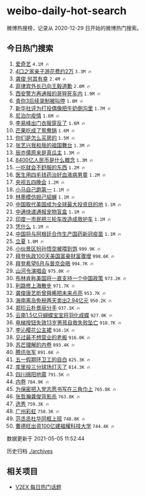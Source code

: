 # weibo-daily-hot-search

微博热搜榜，记录从 2020-12-29 日开始的微博热门搜索。

## 今日热门搜索

<!-- BEGIN -->

1. [爱奇艺](https://s.weibo.com/weibo?q=%23%E7%88%B1%E5%A5%87%E8%89%BA%23&Refer=top) `4.1M 🔥`
1. [4口之家亲子游花费约2万](https://s.weibo.com/weibo?q=%234%E5%8F%A3%E4%B9%8B%E5%AE%B6%E4%BA%B2%E5%AD%90%E6%B8%B8%E8%8A%B1%E8%B4%B9%E7%BA%A62%E4%B8%87%23&Refer=top) `3.3M 🔥`
1. [龚俊 何其有幸](https://s.weibo.com/weibo?q=%E9%BE%9A%E4%BF%8A%20%E4%BD%95%E5%85%B6%E6%9C%89%E5%B9%B8&Refer=top) `2.4M 🔥`
1. [菲律宾外长已向王毅道歉](https://s.weibo.com/weibo?q=%23%E8%8F%B2%E5%BE%8B%E5%AE%BE%E5%A4%96%E9%95%BF%E5%B7%B2%E5%90%91%E7%8E%8B%E6%AF%85%E9%81%93%E6%AD%89%23&Refer=top) `2.0M 🔥`
1. [西安警方再通报的哥猝死车内](https://s.weibo.com/weibo?q=%23%E8%A5%BF%E5%AE%89%E8%AD%A6%E6%96%B9%E5%86%8D%E9%80%9A%E6%8A%A5%E7%9A%84%E5%93%A5%E7%8C%9D%E6%AD%BB%E8%BD%A6%E5%86%85%23&Refer=top) `1.9M 🔥`
1. [青你3后续录制被叫停](https://s.weibo.com/weibo?q=%23%E9%9D%92%E4%BD%A03%E5%90%8E%E7%BB%AD%E5%BD%95%E5%88%B6%E8%A2%AB%E5%8F%AB%E5%81%9C%23&Refer=top) `1.8M 🔥`
1. [新华社评为打投偶像把牛奶倒沟里](https://s.weibo.com/weibo?q=%23%E6%96%B0%E5%8D%8E%E7%A4%BE%E8%AF%84%E4%B8%BA%E6%89%93%E6%8A%95%E5%81%B6%E5%83%8F%E6%8A%8A%E7%89%9B%E5%A5%B6%E5%80%92%E6%B2%9F%E9%87%8C%23&Refer=top) `1.7M 🔥`
1. [尼泊尔疫情](https://s.weibo.com/weibo?q=%E5%B0%BC%E6%B3%8A%E5%B0%94%E7%96%AB%E6%83%85&Refer=top) `1.6M 🔥`
1. [李易峰出门衣服穿反了](https://s.weibo.com/weibo?q=%23%E6%9D%8E%E6%98%93%E5%B3%B0%E5%87%BA%E9%97%A8%E8%A1%A3%E6%9C%8D%E7%A9%BF%E5%8F%8D%E4%BA%86%23&Refer=top) `1.6M 🔥`
1. [芒果吃成了鸳鸯锅](https://s.weibo.com/weibo?q=%23%E8%8A%92%E6%9E%9C%E5%90%83%E6%88%90%E4%BA%86%E9%B8%B3%E9%B8%AF%E9%94%85%23&Refer=top) `1.6M 🔥`
1. [你们是怎么买房的](https://s.weibo.com/weibo?q=%23%E4%BD%A0%E4%BB%AC%E6%98%AF%E6%80%8E%E4%B9%88%E4%B9%B0%E6%88%BF%E7%9A%84%23&Refer=top) `1.5M 🔥`
1. [张艺兴我和我的祖国舞台](https://s.weibo.com/weibo?q=%23%E5%BC%A0%E8%89%BA%E5%85%B4%E6%88%91%E5%92%8C%E6%88%91%E7%9A%84%E7%A5%96%E5%9B%BD%E8%88%9E%E5%8F%B0%23&Refer=top) `1.3M 🔥`
1. [辰亦儒原来是真瓜主](https://s.weibo.com/weibo?q=%23%E8%BE%B0%E4%BA%A6%E5%84%92%E5%8E%9F%E6%9D%A5%E6%98%AF%E7%9C%9F%E7%93%9C%E4%B8%BB%23&Refer=top) `1.3M 🔥`
1. [8400亿人民币是什么概念](https://s.weibo.com/weibo?q=%238400%E4%BA%BF%E4%BA%BA%E6%B0%91%E5%B8%81%E6%98%AF%E4%BB%80%E4%B9%88%E6%A6%82%E5%BF%B5%23&Refer=top) `1.3M 🔥`
1. [一吃就会不舒服的东西](https://s.weibo.com/weibo?q=%23%E4%B8%80%E5%90%83%E5%B0%B1%E4%BC%9A%E4%B8%8D%E8%88%92%E6%9C%8D%E7%9A%84%E4%B8%9C%E8%A5%BF%23&Refer=top) `1.2M 🔥`
1. [医生用四毛钱药治好血液病男童](https://s.weibo.com/weibo?q=%23%E5%8C%BB%E7%94%9F%E7%94%A8%E5%9B%9B%E6%AF%9B%E9%92%B1%E8%8D%AF%E6%B2%BB%E5%A5%BD%E8%A1%80%E6%B6%B2%E7%97%85%E7%94%B7%E7%AB%A5%23&Refer=top) `1.2M 🔥`
1. [央视五四晚会](https://s.weibo.com/weibo?q=%E5%A4%AE%E8%A7%86%E4%BA%94%E5%9B%9B%E6%99%9A%E4%BC%9A&Refer=top) `1.2M 🔥`
1. [小马自己跑第一](https://s.weibo.com/weibo?q=%23%E5%B0%8F%E9%A9%AC%E8%87%AA%E5%B7%B1%E8%B7%91%E7%AC%AC%E4%B8%80%23&Refer=top) `1.1M 🔥`
1. [林墨模仿妲己貂蝉](https://s.weibo.com/weibo?q=%23%E6%9E%97%E5%A2%A8%E6%A8%A1%E4%BB%BF%E5%A6%B2%E5%B7%B1%E8%B2%82%E8%9D%89%23&Refer=top) `1.1M 🔥`
1. [中国取代美国成为全球最大投资目的地](https://s.weibo.com/weibo?q=%23%E4%B8%AD%E5%9B%BD%E5%8F%96%E4%BB%A3%E7%BE%8E%E5%9B%BD%E6%88%90%E4%B8%BA%E5%85%A8%E7%90%83%E6%9C%80%E5%A4%A7%E6%8A%95%E8%B5%84%E7%9B%AE%E7%9A%84%E5%9C%B0%23&Refer=top) `1.1M 🔥`
1. [中通快递通报宠物盲盒](https://s.weibo.com/weibo?q=%E4%B8%AD%E9%80%9A%E5%BF%AB%E9%80%92%E9%80%9A%E6%8A%A5%E5%AE%A0%E7%89%A9%E7%9B%B2%E7%9B%92&Refer=top) `1.1M 🔥`
1. [印度一市民把三轮车改造成救护车](https://s.weibo.com/weibo?q=%23%E5%8D%B0%E5%BA%A6%E4%B8%80%E5%B8%82%E6%B0%91%E6%8A%8A%E4%B8%89%E8%BD%AE%E8%BD%A6%E6%94%B9%E9%80%A0%E6%88%90%E6%95%91%E6%8A%A4%E8%BD%A6%23&Refer=top) `1.1M 🔥`
1. [凭什么](https://s.weibo.com/weibo?q=%E5%87%AD%E4%BB%80%E4%B9%88&Refer=top) `1.1M 🔥`
1. [中国将与阿根廷合作生产国药新冠疫苗](https://s.weibo.com/weibo?q=%23%E4%B8%AD%E5%9B%BD%E5%B0%86%E4%B8%8E%E9%98%BF%E6%A0%B9%E5%BB%B7%E5%90%88%E4%BD%9C%E7%94%9F%E4%BA%A7%E5%9B%BD%E8%8D%AF%E6%96%B0%E5%86%A0%E7%96%AB%E8%8B%97%23&Refer=top) `1.1M 🔥`
1. [立夏](https://s.weibo.com/weibo?q=%E7%AB%8B%E5%A4%8F&Refer=top) `1.0M 🔥`
1. [小伙景区扮孙悟空被喂到饱](https://s.weibo.com/weibo?q=%E5%B0%8F%E4%BC%99%E6%99%AF%E5%8C%BA%E6%89%AE%E5%AD%99%E6%82%9F%E7%A9%BA%E8%A2%AB%E5%96%82%E5%88%B0%E9%A5%B1&Refer=top) `999.9K 🔥`
1. [拜登执政100天美国富豪财富骤增](https://s.weibo.com/weibo?q=%23%E6%8B%9C%E7%99%BB%E6%89%A7%E6%94%BF100%E5%A4%A9%E7%BE%8E%E5%9B%BD%E5%AF%8C%E8%B1%AA%E8%B4%A2%E5%AF%8C%E9%AA%A4%E5%A2%9E%23&Refer=top) `998.6K 🔥`
1. [拜登希望6月与普京会晤](https://s.weibo.com/weibo?q=%23%E6%8B%9C%E7%99%BB%E5%B8%8C%E6%9C%9B6%E6%9C%88%E4%B8%8E%E6%99%AE%E4%BA%AC%E4%BC%9A%E6%99%A4%23&Refer=top) `994.7K 🔥`
1. [山河令演唱会](https://s.weibo.com/weibo?q=%E5%B1%B1%E6%B2%B3%E4%BB%A4%E6%BC%94%E5%94%B1%E4%BC%9A&Refer=top) `975.0K 🔥`
1. [布林肯称美国将一直支持一个中国政策](https://s.weibo.com/weibo?q=%E5%B8%83%E6%9E%97%E8%82%AF%E7%A7%B0%E7%BE%8E%E5%9B%BD%E5%B0%86%E4%B8%80%E7%9B%B4%E6%94%AF%E6%8C%81%E4%B8%80%E4%B8%AA%E4%B8%AD%E5%9B%BD%E6%94%BF%E7%AD%96&Refer=top) `973.2K 🔥`
1. [利路修上海散步](https://s.weibo.com/weibo?q=%23%E5%88%A9%E8%B7%AF%E4%BF%AE%E4%B8%8A%E6%B5%B7%E6%95%A3%E6%AD%A5%23&Refer=top) `971.7K 🔥`
1. [龚俊唐艺昕曾舜晞把未来点亮](https://s.weibo.com/weibo?q=%23%E9%BE%9A%E4%BF%8A%E5%94%90%E8%89%BA%E6%98%95%E6%9B%BE%E8%88%9C%E6%99%9E%E6%8A%8A%E6%9C%AA%E6%9D%A5%E7%82%B9%E4%BA%AE%23&Refer=top) `953.7K 🔥`
1. [海南离岛免税两天卖出2.94亿元](https://s.weibo.com/weibo?q=%23%E6%B5%B7%E5%8D%97%E7%A6%BB%E5%B2%9B%E5%85%8D%E7%A8%8E%E4%B8%A4%E5%A4%A9%E5%8D%96%E5%87%BA2.94%E4%BA%BF%E5%85%83%23&Refer=top) `950.2K 🔥`
1. [郑珍云朴景丽分手](https://s.weibo.com/weibo?q=%23%E9%83%91%E7%8F%8D%E4%BA%91%E6%9C%B4%E6%99%AF%E4%B8%BD%E5%88%86%E6%89%8B%23&Refer=top) `937.1K 🔥`
1. [云南1.5亿只蝴蝶宝宝将羽化成蝶](https://s.weibo.com/weibo?q=%23%E4%BA%91%E5%8D%971.5%E4%BA%BF%E5%8F%AA%E8%9D%B4%E8%9D%B6%E5%AE%9D%E5%AE%9D%E5%B0%86%E7%BE%BD%E5%8C%96%E6%88%90%E8%9D%B6%23&Refer=top) `927.0K 🔥`
1. [电梯按钮失效13岁男孩自救失败坠亡](https://s.weibo.com/weibo?q=%23%E7%94%B5%E6%A2%AF%E6%8C%89%E9%92%AE%E5%A4%B1%E6%95%8813%E5%B2%81%E7%94%B7%E5%AD%A9%E8%87%AA%E6%95%91%E5%A4%B1%E8%B4%A5%E5%9D%A0%E4%BA%A1%23&Refer=top) `918.7K 🔥`
1. [李沁樱花公主裙](https://s.weibo.com/weibo?q=%23%E6%9D%8E%E6%B2%81%E6%A8%B1%E8%8A%B1%E5%85%AC%E4%B8%BB%E8%A3%99%23&Refer=top) `916.1K 🔥`
1. [见过最不想营业的老板](https://s.weibo.com/weibo?q=%23%E8%A7%81%E8%BF%87%E6%9C%80%E4%B8%8D%E6%83%B3%E8%90%A5%E4%B8%9A%E7%9A%84%E8%80%81%E6%9D%BF%23&Refer=top) `916.0K 🔥`
1. [苏芒理解的内卷](https://s.weibo.com/weibo?q=%23%E8%8B%8F%E8%8A%92%E7%90%86%E8%A7%A3%E7%9A%84%E5%86%85%E5%8D%B7%23&Refer=top) `893.4K 🔥`
1. [腾讯张军](https://s.weibo.com/weibo?q=%23%E8%85%BE%E8%AE%AF%E5%BC%A0%E5%86%9B%23&Refer=top) `891.6K 🔥`
1. [五一假期环卫工的自白](https://s.weibo.com/weibo?q=%23%E4%BA%94%E4%B8%80%E5%81%87%E6%9C%9F%E7%8E%AF%E5%8D%AB%E5%B7%A5%E7%9A%84%E8%87%AA%E7%99%BD%23&Refer=top) `825.3K 🔥`
1. [库里投三分球场灯灭了](https://s.weibo.com/weibo?q=%E5%BA%93%E9%87%8C%E6%8A%95%E4%B8%89%E5%88%86%E7%90%83%E5%9C%BA%E7%81%AF%E7%81%AD%E4%BA%86&Refer=top) `814.3K 🔥`
1. [四川绵阳地震](https://s.weibo.com/weibo?q=%23%E5%9B%9B%E5%B7%9D%E7%BB%B5%E9%98%B3%E5%9C%B0%E9%9C%87%23&Refer=top) `791.5K 🔥`
1. [内卷](https://s.weibo.com/weibo?q=%E5%86%85%E5%8D%B7&Refer=top) `784.9K 🔥`
1. [为保密把入党志愿书写在三角巾上](https://s.weibo.com/weibo?q=%23%E4%B8%BA%E4%BF%9D%E5%AF%86%E6%8A%8A%E5%85%A5%E5%85%9A%E5%BF%97%E6%84%BF%E4%B9%A6%E5%86%99%E5%9C%A8%E4%B8%89%E8%A7%92%E5%B7%BE%E4%B8%8A%23&Refer=top) `765.8K 🔥`
1. [张哲瀚龚俊背影杀](https://s.weibo.com/weibo?q=%23%E5%BC%A0%E5%93%B2%E7%80%9A%E9%BE%9A%E4%BF%8A%E8%83%8C%E5%BD%B1%E6%9D%80%23&Refer=top) `763.8K 🔥`
1. [选秀](https://s.weibo.com/weibo?q=%23%E9%80%89%E7%A7%80%23&Refer=top) `759.3K 🔥`
1. [广州彩虹](https://s.weibo.com/weibo?q=%23%E5%B9%BF%E5%B7%9E%E5%BD%A9%E8%99%B9%23&Refer=top) `758.3K 🔥`
1. [范丞丞杜华同框上班](https://s.weibo.com/weibo?q=%23%E8%8C%83%E4%B8%9E%E4%B8%9E%E6%9D%9C%E5%8D%8E%E5%90%8C%E6%A1%86%E4%B8%8A%E7%8F%AD%23&Refer=top) `748.8K 🔥`
1. [曹德旺出资100亿建福耀科技大学](https://s.weibo.com/weibo?q=%23%E6%9B%B9%E5%BE%B7%E6%97%BA%E5%87%BA%E8%B5%84100%E4%BA%BF%E5%BB%BA%E7%A6%8F%E8%80%80%E7%A7%91%E6%8A%80%E5%A4%A7%E5%AD%A6%23&Refer=top) `744.4K 🔥`

数据更新于 2021-05-05 11:52:44

<!-- END -->

历史归档 [./archives](./archives)

## 相关项目

- [V2EX 每日热门话题](https://github.com/boojack/v2ex-daily-hot-topic)
